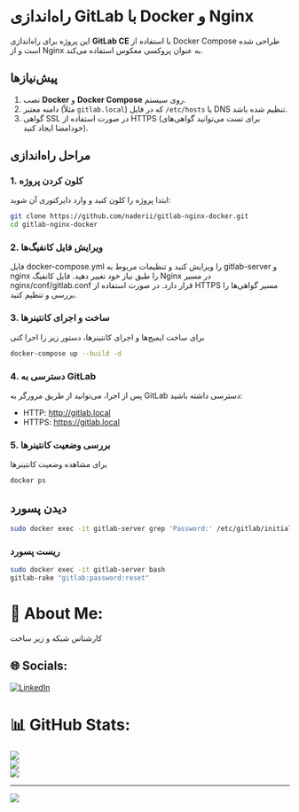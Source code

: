 # راه‌اندازی GitLab با Docker و Nginx

این پروژه برای راه‌اندازی **GitLab CE** با استفاده از Docker Compose طراحی شده است و از Nginx به عنوان پروکسی معکوس استفاده می‌کند.

## پیش‌نیازها
1. نصب **Docker** و **Docker Compose** روی سیستم.
2. دامنه معتبر (مثلاً `gitlab.local`) که در فایل `/etc/hosts` یا DNS تنظیم شده باشد.
3. گواهی SSL در صورت استفاده از HTTPS (برای تست می‌توانید گواهی‌های خودامضا ایجاد کنید).

## مراحل راه‌اندازی

### 1. کلون کردن پروژه
ابتدا پروژه را کلون کنید و وارد دایرکتوری آن شوید:
```bash
git clone https://github.com/naderii/gitlab-nginx-docker.git
cd gitlab-nginx-docker
```

### 2. ویرایش فایل کانفیگ‌ها
فایل docker-compose.yml را ویرایش کنید و تنظیمات مربوط به gitlab-server و nginx را طبق نیاز خود تغییر دهید.
فایل کانفیگ Nginx در مسیر nginx/conf/gitlab.conf قرار دارد. در صورت استفاده از HTTPS مسیر گواهی‌ها را بررسی و تنظیم کنید.
### 3. ساخت و اجرای کانتینرها
برای ساخت ایمیج‌ها و اجرای کانتینرها، دستور زیر را اجرا کنی
```bash
docker-compose up --build -d
```
### 4. دسترسی به GitLab
پس از اجرا، می‌توانید از طریق مرورگر به GitLab دسترسی داشته باشید:

- HTTP: http://gitlab.local
- HTTPS: https://gitlab.local
### 5. بررسی وضعیت کانتینرها
برای مشاهده وضعیت کانتینرها
```bash
docker ps
```

## دیدن پسورد
```bash
sudo docker exec -it gitlab-server grep 'Password:' /etc/gitlab/initial_root_password
```

### ریست پسورد
```bash
sudo docker exec -it gitlab-server bash
gitlab-rake "gitlab:password:reset"
```
# 💫 About Me:
کارشناس شبکه و زیر ساخت 


## 🌐 Socials:
[![LinkedIn](https://img.shields.io/badge/LinkedIn-%230077B5.svg?logo=linkedin&logoColor=white)](https://linkedin.com/in/https://www.linkedin.com/in/nader-naderi-13247417b?utm_source=share&utm_campaign=share_via&utm_content=profile&utm_medium=android_app) 
# 📊 GitHub Stats:
![](https://github-readme-stats.vercel.app/api?username=naderii&theme=merko&hide_border=false&include_all_commits=true&count_private=true)<br/>
![](https://github-readme-streak-stats.herokuapp.com/?user=naderii&theme=merko&hide_border=false)<br/>
![](https://github-readme-stats.vercel.app/api/top-langs/?username=naderii&theme=merko&hide_border=false&include_all_commits=true&count_private=true&layout=compact)

---
[![](https://visitcount.itsvg.in/api?id=naderii&icon=0&color=0)](https://visitcount.itsvg.in)

<!-- Proudly created with GPRM ( https://gprm.itsvg.in ) -->
